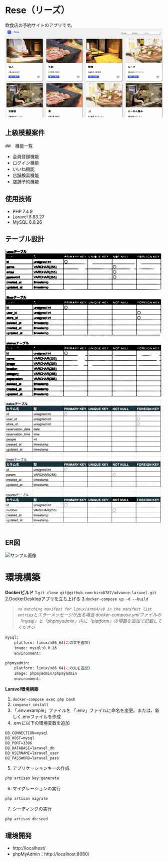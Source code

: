 # Rese（リーズ）
飲食店の予約サイトのアプリです。
![サンプル画像](./src/public/img/RISEトップページ.svg)
## 上級模擬案件
##　機能一覧
- 会員登録機能
- ログイン機能
- いいね機能
- 店舗検索機能
- 店舗予約機能
## 使用技術
- PHP 7.4.9
- Laravel 8.83.27
- MySQL 8.0.26
## テーブル設計
![サンプル画像](./src/public/img/テーブル設計1.svg)
![サンプル画像](./src/public/img/テーブル設計2.svg)
## ER図
![サンプル画像](./src/public/img/ER図.svg)
# 環境構築
**Dockerビルド**
1.`git clone git@github.com:hiro8787/advance-laravel.git`
2.DockerDesktopアプリを立ち上げる
3.`docker-compose up -d --build`

> *`no matching manifest for linux/arm64/v8 in the manifest list entries`とエラーメッセージが出る場合
docker-compose.ymlファイルの「mysql」と「phpmyadmin」内に「platform」の項目を追加で記載してください*
``` bash
mysql:
    platform: linux/x86_64(この文を追加)
    image: mysql:8.0.26
    environment:
```
``` bash
phpmyadmin:
    platform: linux/x86_64(この文を追加)
    image: phpmyadmin/phpmyadmin
    environment:
```
**Laravel環境構築**
1. `docker-compose exec php bash`
2. `composer install`
3. 「.env.example」ファイルを 「.env」ファイルに命名を変更。または、新しく.envファイルを作成
4. .envに以下の環境変数を追加
``` text
DB_CONNECTION=mysql
DB_HOST=mysql
DB_PORT=3306
DB_DATABASE=laravel_db
DB_USERNAME=laravel_user
DB_PASSWORD=laravel_pass
```
5. アプリケーションキーの作成
``` bash
php artisan key:generate
```
6. マイグレーションの実行
``` bash
php artisan migrate
```
7. シーディングの実行
``` bash
php artisan db:seed
```

## 環境開発
- http://localhost/
- phpMyAdmin：http://localhost:8080/